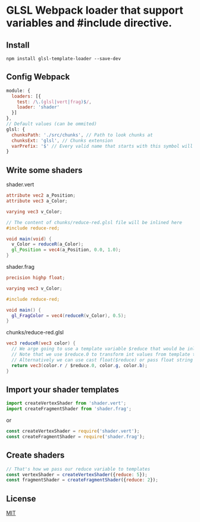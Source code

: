 # GLSL Webpack loader that support variables and #include directive.

## Install
```npm install glsl-template-loader --save-dev```

## Config Webpack
``` js
module: {
  loaders: [{
    test: /\.(glsl|vert|frag)$/,
    loader: 'shader'
  }]
},
// Default values (can be ommited)
glsl: {
  chunksPath: './src/chunks', // Path to look chunks at
  chunksExt: 'glsl', // Chunks extension
  varPrefix: '$' // Every valid name that starts with this symbol will be treated as a template variable
}
```

## Write some shaders
shader.vert
``` glsl
attribute vec2 a_Position;
attribute vec3 a_Color;

varying vec3 v_Color;

// The content of chunks/reduce-red.glsl file will be inlined here
#include reduce-red;

void main(void) {
  v_Color = reduceR(a_Color);
  gl_Position = vec4(a_Position, 0.0, 1.0);
}
```
shader.frag
``` glsl
precision highp float;

varying vec3 v_Color;

#include reduce-red;

void main() {
  gl_FragColor = vec4(reduceR(v_Color), 0.5);
}
```
chunks/reduce-red.glsl
``` glsl
vec3 reduceR(vec3 color) {
  // We arge going to use a template variable $reduce that would be inlined with it's value
  // Note that we use $reduce.0 to transform int values from template to float
  // Alternatively we can use cast float($reduce) or pass float string to template
  return vec3(color.r / $reduce.0, color.g, color.b);
}
```

## Import your shader templates
``` js
import createVertexShader from 'shader.vert';
import createFragmentShader from 'shader.frag';
```
or
``` js
const createVertexShader = require('shader.vert');
const createFragmentShader = require('shader.frag');
```

## Create shaders
``` js
// That's how we pass our reduce variable to templates
const vertexShader = createVertexShader({reduce: 5});
const fragmentShader = createFragmentShader({reduce: 2});
```

## License
[MIT](http://www.opensource.org/licenses/mit-license.php)
